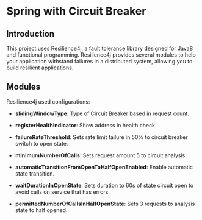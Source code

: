 # Spring with Circuit Breaker

## Introduction

This project uses Resilience4j, a fault tolerance library designed for Java8 and functional programming. Resilience4j provides several modules to help your application withstand failures in a distributed system, allowing you to build resilient applications.

## Modules

Resilience4j used configurations:

-  **slidingWindowType**: Type of Circuit Breaker based in request count.

-  **registerHealthIndicator**: Show address in health check.

-  **failureRateThreshold**: Sets rate limit failure in 50% to circuit breaker switch to open state.

-  **minimumNumberOfCalls**: Sets request amount 5 to circuit analysis.

-  **automaticTransitionFromOpenToHalfOpenEnabled**: Enable automatic state transition.

-  **waitDurationInOpenState**: Sets duration to 60s of state circuit open to avoid calls on service that has errors.

-  **permittedNumberOfCallsInHalfOpenState**: Sets 3 requests to analysis state to half opened.
